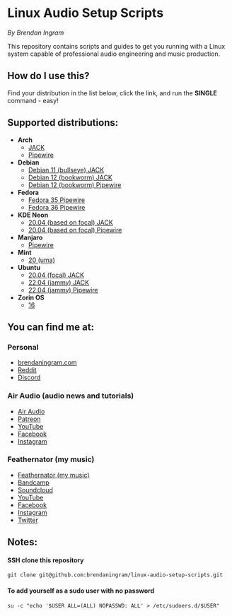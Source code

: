 # Linux Audio Setup Scripts

*By Brendan Ingram*

This repository contains scripts and guides to get you running with a Linux system capable of professional audio engineering and music production.

## How do I use this?

Find your distribution in the list below, click the link, and run the **SINGLE** command - easy!

## Supported distributions:

- **Arch**
  - [JACK](arch/install-audio-jack.sh)
  - [Pipewire](arch/install-audio-pipewire.sh)
- **Debian**
  - [Debian 11 (bullseye) JACK](debian/11-bullseye/install-audio-jack.sh)
  - [Debian 12 (bookworm) JACK](debian/12-bookworm/install-audio-jack.sh)
  - [Debian 12 (bookworm) Pipewire](debian/12-bookworm/install-audio-pipewire.sh)
- **Fedora**
  - [Fedora 35 Pipewire](fedora/35/install-audio.sh)
  - [Fedora 36 Pipewire](fedora/36/install-audio.sh)
- **KDE Neon**
  - [20.04 (based on focal) JACK](neon/focal/install-audio-jack.sh)
  - [20.04 (based on focal) Pipewire](neon/focal/install-audio-pipewire.sh)
- **Manjaro**
  - [Pipewire](manjaro/install-audio-pipewire.sh)
- **Mint**
  - [20 (uma)](mint/uma/install-audio.sh)
- **Ubuntu**
  - [20.04 (focal) JACK](ubuntu/focal/install-audio-jack.sh)
  - [22.04 (jammy) JACK](ubuntu/jammy/install-audio-jack.sh)
  - [22.04 (jammy) Pipewire](ubuntu/jammy/install-audio-pipewire.sh)
- **Zorin OS**
  - [16](zorinos/16/install-audio.sh)

## You can find me at:

### Personal

- [brendaningram.com](https://brendaningram.com)
- [Reddit](https://www.reddit.com/user/brendaningram)
- [Discord](https://discord.com/channels/901735226554851418/901735227565682739)

### Air Audio (audio news and tutorials)

- [Air Audio](https://airaudiohq.com)
- [Patreon](https://www.patreon.com/airaudiohq)
- [YouTube](https://www.youtube.com/channel/UCypNYnOtbvtSXEsDWqAEcdA)
- [Facebook](https://www.facebook.com/airaudiohq)
- [Instagram](https://www.instagram.com/airaudiohq)

### Feathernator (my music)

- [Feathernator (my music)](https://feathernator.com)
- [Bandcamp](https://feathernator.bandcamp.com)
- [Soundcloud](https://soundcloud.com/feathernator)
- [YouTube](https://www.youtube.com/channel/UCypNYnOtbvtSXEsDWqAEcdA)
- [Facebook](https://www.facebook.com/feathernator)
- [Instagram](https://www.instagram.com/feathernator)
- [Twitter](https://www.twitter.com/feathernator)

## Notes:

#### SSH clone this repository
`git clone git@github.com:brendaningram/linux-audio-setup-scripts.git`

#### To add yourself as a sudo user with no password

`su -c "echo '$USER ALL=(ALL) NOPASSWD: ALL' > /etc/sudoers.d/$USER"`
